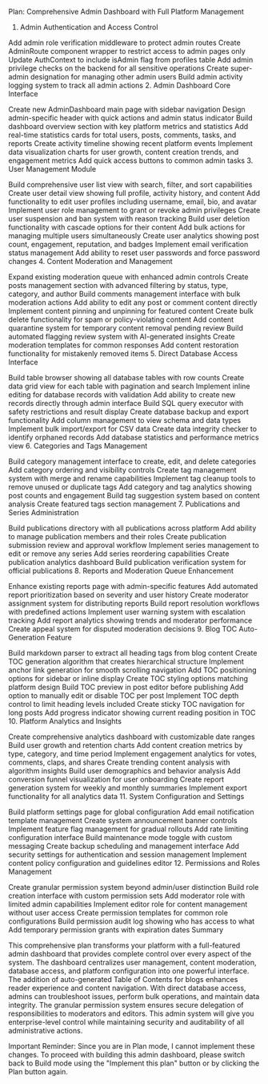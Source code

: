 Plan: Comprehensive Admin Dashboard with Full Platform Management

1. Admin Authentication and Access Control

Add admin role verification middleware to protect admin routes
Create AdminRoute component wrapper to restrict access to admin pages only
Update AuthContext to include isAdmin flag from profiles table
Add admin privilege checks on the backend for all sensitive operations
Create super-admin designation for managing other admin users
Build admin activity logging system to track all admin actions
2. Admin Dashboard Core Interface

Create new AdminDashboard main page with sidebar navigation
Design admin-specific header with quick actions and admin status indicator
Build dashboard overview section with key platform metrics and statistics
Add real-time statistics cards for total users, posts, comments, tasks, and reports
Create activity timeline showing recent platform events
Implement data visualization charts for user growth, content creation trends, and engagement metrics
Add quick access buttons to common admin tasks
3. User Management Module

Build comprehensive user list view with search, filter, and sort capabilities
Create user detail view showing full profile, activity history, and content
Add functionality to edit user profiles including username, email, bio, and avatar
Implement user role management to grant or revoke admin privileges
Create user suspension and ban system with reason tracking
Build user deletion functionality with cascade options for their content
Add bulk actions for managing multiple users simultaneously
Create user analytics showing post count, engagement, reputation, and badges
Implement email verification status management
Add ability to reset user passwords and force password changes
4. Content Moderation and Management

Expand existing moderation queue with enhanced admin controls
Create posts management section with advanced filtering by status, type, category, and author
Build comments management interface with bulk moderation actions
Add ability to edit any post or comment content directly
Implement content pinning and unpinning for featured content
Create bulk delete functionality for spam or policy-violating content
Add content quarantine system for temporary content removal pending review
Build automated flagging review system with AI-generated insights
Create moderation templates for common responses
Add content restoration functionality for mistakenly removed items
5. Direct Database Access Interface

Build table browser showing all database tables with row counts
Create data grid view for each table with pagination and search
Implement inline editing for database records with validation
Add ability to create new records directly through admin interface
Build SQL query executor with safety restrictions and result display
Create database backup and export functionality
Add column management to view schema and data types
Implement bulk import/export for CSV data
Create data integrity checker to identify orphaned records
Add database statistics and performance metrics view
6. Categories and Tags Management

Build category management interface to create, edit, and delete categories
Add category ordering and visibility controls
Create tag management system with merge and rename capabilities
Implement tag cleanup tools to remove unused or duplicate tags
Add category and tag analytics showing post counts and engagement
Build tag suggestion system based on content analysis
Create featured tags section management
7. Publications and Series Administration

Build publications directory with all publications across platform
Add ability to manage publication members and their roles
Create publication submission review and approval workflow
Implement series management to edit or remove any series
Add series reordering capabilities
Create publication analytics dashboard
Build publication verification system for official publications
8. Reports and Moderation Queue Enhancement

Enhance existing reports page with admin-specific features
Add automated report prioritization based on severity and user history
Create moderator assignment system for distributing reports
Build report resolution workflows with predefined actions
Implement user warning system with escalation tracking
Add report analytics showing trends and moderator performance
Create appeal system for disputed moderation decisions
9. Blog TOC Auto-Generation Feature

Build markdown parser to extract all heading tags from blog content
Create TOC generation algorithm that creates hierarchical structure
Implement anchor link generation for smooth scrolling navigation
Add TOC positioning options for sidebar or inline display
Create TOC styling options matching platform design
Build TOC preview in post editor before publishing
Add option to manually edit or disable TOC per post
Implement TOC depth control to limit heading levels included
Create sticky TOC navigation for long posts
Add progress indicator showing current reading position in TOC
10. Platform Analytics and Insights

Create comprehensive analytics dashboard with customizable date ranges
Build user growth and retention charts
Add content creation metrics by type, category, and time period
Implement engagement analytics for votes, comments, claps, and shares
Create trending content analysis with algorithm insights
Build user demographics and behavior analysis
Add conversion funnel visualization for user onboarding
Create report generation system for weekly and monthly summaries
Implement export functionality for all analytics data
11. System Configuration and Settings

Build platform settings page for global configuration
Add email notification template management
Create system announcement banner controls
Implement feature flag management for gradual rollouts
Add rate limiting configuration interface
Build maintenance mode toggle with custom messaging
Create backup scheduling and management interface
Add security settings for authentication and session management
Implement content policy configuration and guidelines editor
12. Permissions and Roles Management

Create granular permission system beyond admin/user distinction
Build role creation interface with custom permission sets
Add moderator role with limited admin capabilities
Implement editor role for content management without user access
Create permission templates for common role configurations
Build permission audit log showing who has access to what
Add temporary permission grants with expiration dates
Summary

This comprehensive plan transforms your platform with a full-featured admin dashboard that provides complete control over every aspect of the system. The dashboard centralizes user management, content moderation, database access, and platform configuration into one powerful interface. The addition of auto-generated Table of Contents for blogs enhances reader experience and content navigation. With direct database access, admins can troubleshoot issues, perform bulk operations, and maintain data integrity. The granular permission system ensures secure delegation of responsibilities to moderators and editors. This admin system will give you enterprise-level control while maintaining security and auditability of all administrative actions.

Important Reminder: Since you are in Plan mode, I cannot implement these changes. To proceed with building this admin dashboard, please switch back to Build mode using the "Implement this plan" button or by clicking the Plan button again.